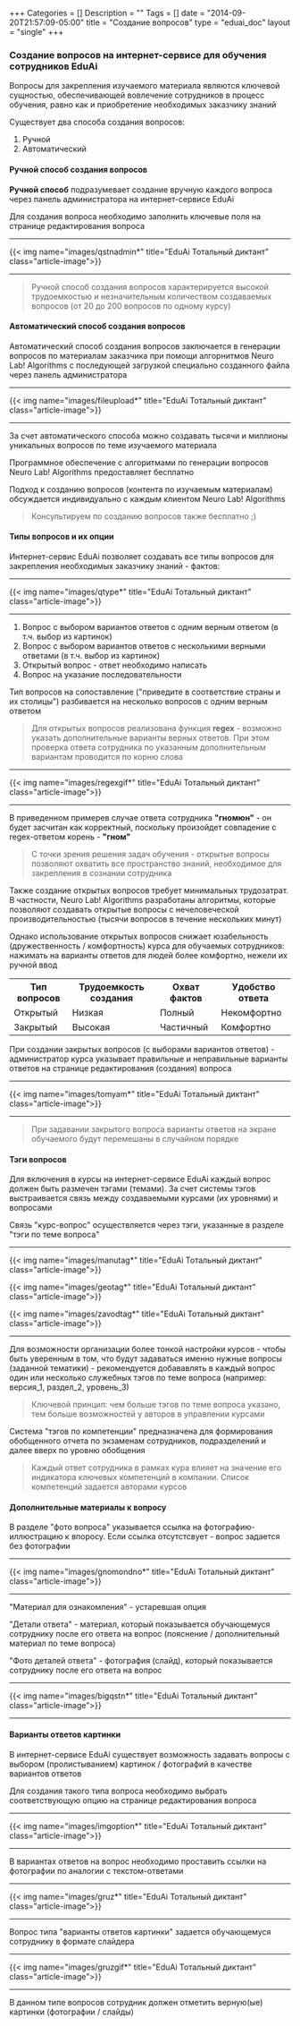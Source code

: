+++
Categories = []
Description = ""
Tags = []
date = "2014-09-20T21:57:09-05:00"
title = "Создание вопросов"
type = "eduai_doc"
layout = "single"
+++
### Создание вопросов на интернет-сервисе для обучения сотрудников EduAi

Вопросы для закрепления изучаемого материала являются ключевой сущностью, обеспечивающей вовлечение сотрудников в процесс обучения, равно как и приобретение необходимых заказчику знаний

Существует два способа создания вопросов:

1. Ручной 
2. Автоматический

<h4>Ручной способ создания вопросов</h4>

<b>Ручной способ</b> подразумевает создание вручную каждого вопроса через панель администратора на интернет-сервисе EduAi

Для создания вопроса необходимо заполнить ключевые поля на странице редактирования вопроса

<hr>
{{< img name="images/qstnadmin*" title="EduAi Тотальный диктант" class="article-image">}}
<hr>

<blockquote>Ручной способ создания вопросов характериpуется высокой трудоемкостью и незначительным количеством создаваемых вопросов (от 20 до 200 вопросов по одному курсу)</blockquote>

<h4>Автоматический способ создания вопросов</h4>

Автоматический способ создания вопросов заключается в генерации вопросов по материалам заказчика при помощи алгорнитмов Neuro Lab! Algorithms с последующей загрузкой специально созданного файла через панель администратора

<hr>
{{< img name="images/fileupload*" title="EduAi Тотальный диктант" class="article-image">}}
<hr>

За счет автоматического способа можно создавать тысячи и миллионы уникальных вопросов по теме изучаемого материала

Программное обеспечение с алгоритмами по генерации вопросов Neuro Lab! Algorithms предоставляет бесплатно

Подход к созданию вопросов (контента по изучаемым материалам) обсуждается индивидуально с каждым клиентом Neuro Lab! Algorithms

<blockquote>Консультируем по созданию вопросов также бесплатно ;)</blockquote>

<h4>Типы вопросов и их опции</h4>

Интернет-сервис EduAi позволяет создавать все типы вопросов для закрепления необходимых заказчику знаний - фактов:

<hr>
{{< img name="images/qtype*" title="EduAi Тотальный диктант" class="article-image">}}
<hr>

1. Вопрос с выбором вариантов ответов с одним верным ответом (в т.ч. выбор из картинок) 
2. Вопрос с выбором вариантов ответов с несколькими верными ответами (в т.ч. выбор из картинок)
3. Открытый вопрос - ответ необходимо написать
4. Вопрос на указание последовательности

Тип вопросов на сопоставление ("приведите в соответствие страны и их столицы") разбивается на несколько вопросов с одним верным ответом

<blockquote>Для открытых вопросов реализована функция <b>regex</b> - возможно указать дополнительные варианты верных ответов. При этом проверка ответа сотрудника по указанным дополнительным вариантам проводится по корню слова</blockquote>

<hr>
{{< img name="images/regexgif*" title="EduAi Тотальный диктант" class="article-image">}}
<hr>

В приведенном примерев случае ответа сотрудника <b>"гномюн"</b> - он будет засчитан как корректный, поскольку произойдет совпадение с regex-ответом корень - <b>"гном"</b>

<blockquote>С точки зрения решения задач обучения - открытые вопросы позволяют охватить все пространство знаний, необходимое для закрепления в сознании сотрудника</blockquote>

Также создание открытых вопросов требует минимальных трудозатрат. В частности, Neuro Lab! Algorithms разработаны алгоритмы, которые позволяют создавать открытые вопросы с нечеловеческой производительностью (тысячи вопросов в течение нескольких минут) 

Однако использование открытых вопросов снижает юзабельность (дружественность / комфортность) курса для обучаемых сотрудников: нажимать на варианты ответов для людей более комфортно, нежели их ручной ввод

<table style="width:100%">
  <tr>
    <th>Тип вопросов</th>
    <th>Трудоемкость создания</th> 
    <th>Охват фактов</th>
    <th>Удобство ответа</th>
  </tr>
  <tr>
    <td>Открытый</td>
    <td>Низкая</td> 
    <td>Полный</td>
    <td>Некомфортно</td>    
  </tr>
  <tr>
    <td>Закрытый</td>
    <td>Высокая</td> 
    <td>Частичный</td>
    <td>Комфортно</td>
  </tr>
</table>

При создании закрытых вопросов (с выборами вариантов ответов) - администратор курса указывает правильные и неправильные варианты ответов на странице редактирования (создания) вопроса

<hr>
{{< img name="images/tomyam*" title="EduAi Тотальный диктант" class="article-image">}}
<hr>

<blockquote>При задавании закрытого вопроса варианты ответов на экране обучаемого будут перемешаны в случайном порядке</blockquote>

<h4>Тэги вопросов</h4>

Для включения в курсы на интернет-сервисе EduAi каждый вопрос должен быть размечен тэгами (темами). За счет системы тэгов выстраивается связь между создаваемыми курсами (их уровнями) и вопросами 

Связь "курс-вопрос" осуществляется через тэги, указанные в разделе "тэги по теме вопроса"
<hr>
{{< img name="images/manutag*" title="EduAi Тотальный диктант" class="article-image">}}

{{< img name="images/geotag*" title="EduAi Тотальный диктант" class="article-image">}}

{{< img name="images/zavodtag*" title="EduAi Тотальный диктант" class="article-image">}}
<hr>

Для возможности организации более тонкой настройки курсов - чтобы быть уверенным в том, что будут задаваться именно нужные вопросы (заданной тематики) - рекомендуется добававлять в каждый вопрос один или несколько служебных тэгов по теме вопроса (например: версия_1, раздел_2, уровень_3)

<blockquote>Ключевой принцип: чем больше тэгов по теме вопроса указано, тем больше возможностей у авторов в управлении курсами</blockquote>

Система "тэгов по компетенции" предназначена для формирования обобщенного отчета по экзаменам сотрудников, подразделений и далее вверх по уровню обобщения

<blockquote>Каждый ответ сотрудника в рамках кура влияет на значение его индикатора ключевых компетенций в компании. Список компетенций задается авторами курсов</blockquote>

<h4>Дополнительные материалы к вопросу</h4>

В разделе "фото вопроса" указывается ссылка на фотографию-иллюстрацию к впоросу. Если ссылка отсутстсвует - вопрос задается без фотографии

<hr>
{{< img name="images/gnomondno*" title="EduAi Тотальный диктант" class="article-image">}}
<hr>

"Материал для ознакомления" - устаревшая опция

"Детали ответа" - материал, который показывается обучающемуся сотруднику после его ответа на вопрос (пояснение / дополнительный материал по теме вопроса)

"Фото деталей ответа" - фотография (слайд), который показывается сотруднику после его ответа на вопрос

<hr>
{{< img name="images/bigqstn*" title="EduAi Тотальный диктант" class="article-image">}}
<hr>

<h4>Варианты ответов картинки</h4>

В интернет-сервисе EduAi существует возможность задавать вопросы с выбором (пролистыванием) картинок / фотографий в качестве вариантов ответов

Для создания такого типа вопроса необходимо выбрать соответствующую опцию на странице редактирования вопроса

<hr>
{{< img name="images/imgoption*" title="EduAi Тотальный диктант" class="article-image">}}
<hr>

В вариантах ответов на вопрос необходимо проставить ссылки на фотографии по аналогии с текстом-ответами

<hr>
{{< img name="images/gruz*" title="EduAi Тотальный диктант" class="article-image">}}
<hr>

Вопрос типа "варианты ответов картинки" задается обучающемуся сотруднику в формате слайдера

<hr>
{{< img name="images/gruzgif*" title="EduAi Тотальный диктант" class="article-image">}}
<hr>

В данном типе вопросов сотрудник должен отметить верную(ые) картинки (фотографии / слайды)